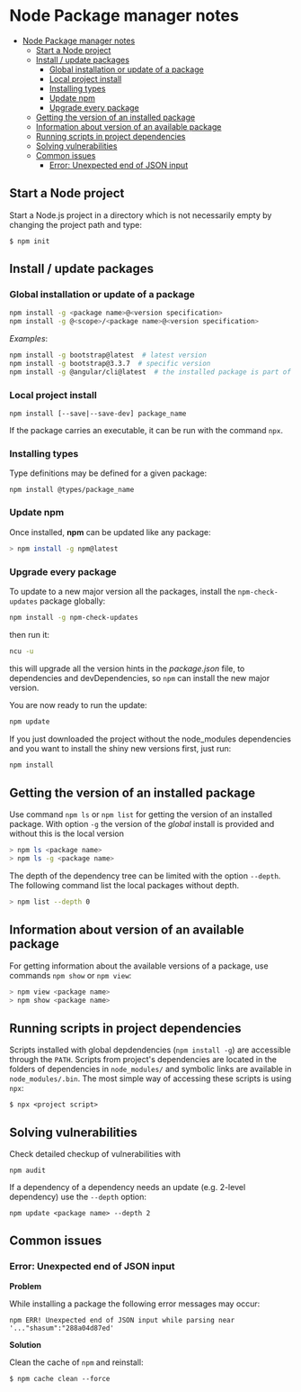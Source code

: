 # Node Package manager notes

- [Node Package manager notes](#node-package-manager-notes)
  - [Start a Node project](#start-a-node-project)
  - [Install / update packages](#install--update-packages)
    - [Global installation or update of a package](#global-installation-or-update-of-a-package)
    - [Local project install](#local-project-install)
    - [Installing types](#installing-types)
    - [Update npm](#update-npm)
    - [Upgrade every package](#upgrade-every-package)
  - [Getting the version of an installed package](#getting-the-version-of-an-installed-package)
  - [Information about version of an available package](#information-about-version-of-an-available-package)
  - [Running scripts in project dependencies](#running-scripts-in-project-dependencies)
  - [Solving vulnerabilities](#solving-vulnerabilities)
  - [Common issues](#common-issues)
    - [Error: Unexpected end of JSON input](#error-unexpected-end-of-json-input)

## Start a Node project

Start a Node.js project in a directory which is not necessarily empty by changing the project path
and type:

```
$ npm init
```

## Install / update packages

### Global installation or update of a package

```bash
npm install -g <package name>@<version specification>
npm install -g @<scope>/<package name>@<version specification>
```

_Examples_:

```bash
npm install -g bootstrap@latest  # latest version
npm install -g bootstrap@3.3.7  # specific version
npm install -g @angular/cli@latest  # the installed package is part of a specified scope
```

### Local project install

```npm
npm install [--save|--save-dev] package_name
```

If the package carries an executable, it can be run with the command `npx`.

### Installing types

Type definitions may be defined for a given package:

```npm
npm install @types/package_name
```

### Update npm

Once installed, **npm** can be updated like any package:

```bash
> npm install -g npm@latest
```

### Upgrade every package

To update to a new major version all the packages, install the `npm-check-updates` package globally:

```bash
npm install -g npm-check-updates
```

then run it:

```bash
ncu -u
```

this will upgrade all the version hints in the _package.json_ file, to dependencies and devDependencies, so `npm` can install the new major version.

You are now ready to run the update:

```bash
npm update
```

If you just downloaded the project without the node_modules dependencies and you want to install the shiny new versions first, just run:

```bash
npm install
```

## Getting the version of an installed package

Use command `npm ls` or `npm list` for getting the version of an installed package. With option `-g` the version of the _global_ install is provided and without this is the local version

```bash
> npm ls <package name>
> npm ls -g <package name>
```

The depth of the dependency tree can be limited with the option `--depth`. The following command list the local packages without depth.

```bash
> npm list --depth 0
```

## Information about version of an available package

For getting information about the available versions of a package, use commands `npm show` or `npm view`:

```bash
> npm view <package name>
> npm show <package name>
```

## Running scripts in project dependencies

Scripts installed with global depdendencies (`npm install -g`) are accessible
through the `PATH`. Scripts from project's dependencies are located in the
folders of dependencies in `node_modules/` and symbolic links are available in
`node_modules/.bin`. The most simple way of accessing these scripts is using
`npx`:

```
$ npx <project script>
```

## Solving vulnerabilities

Check detailed checkup of vulnerabilities with

```
npm audit
```

If a dependency of a dependency needs an update (e.g. 2-level dependency) use the `--depth` option:

```
npm update <package name> --depth 2
```

## Common issues

### Error: Unexpected end of JSON input

**Problem**

While installing a package the following error messages may occur:

```
npm ERR! Unexpected end of JSON input while parsing near '..."shasum":"288a04d87ed'
```

**Solution**

Clean the cache of `npm` and reinstall:

```
$ npm cache clean --force
```
